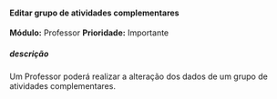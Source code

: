 #### Editar grupo de atividades complementares
**Módulo:** Professor
**Prioridade:** Importante
##### descrição
Um Professor poderá realizar a alteração dos dados de um grupo de atividades complementares.
